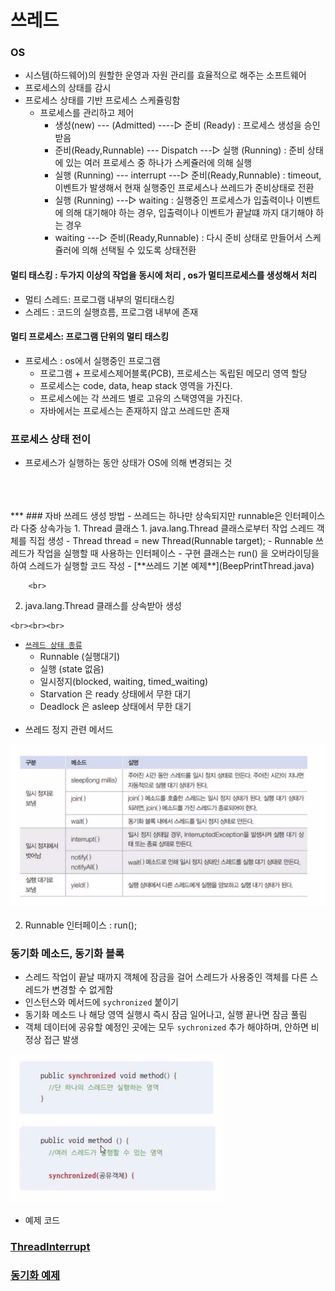 # 쓰레드

### OS
- 시스템(하드웨어)의 원할한 운영과 자원 관리를 효율적으로 해주는 소프트웨어
- 프로세스의 상태를 감시
- 프로세스 상태를 기반 프로세스 스케쥴링함
  - 프로세스를 관리하고 제어
    - 생성(new) --- (Admitted) ----▷ 준비 (Ready) : 프로세스 생성을 승인 받음
    - 준비(Ready,Runnable) --- Dispatch ---▷ 실행 (Running) : 준비 상태에 있는 여러 프로세스 중 하나가 스케쥴러에 의해 실행
    - 실행 (Running) --- interrupt ---▷ 준비(Ready,Runnable) : timeout, 이벤트가 발생해서 현재 실행중인 프로세스나 쓰레드가 준비상태로 전환
    - 실행 (Running) ---▷ waiting : 실행중인 프로세스가 입출력이나 이벤트에 의해 대기해야 하는 경우, 입출력이나 이벤트가 끝날떄 까지 대기해야 하는 경우
    - waiting ---▷ 준비(Ready,Runnable) : 다시 준비 상태로 만들어서 스케쥴러에 의해 선택될 수 있도록 상태전환

#### 멀티 태스킹 : 두가지 이상의 작업을 동시에 처리 , os가 멀티프로세스를 생성해서 처리
- 멀티 스레드: 프로그램 내부의 멀티태스킹
- 스레드 : 코드의 실행흐름, 프로그램 내부에 존재
#### 멀티 프로세스: 프로그램 단위의 멀티 태스킹
- 프로세스 : os에서 실행중인 프로그램
  - 프로그램 + 프로세스제어블록(PCB), 프로세스는 독립된 메모리 영역 할당
  - 프로세스는 code, data, heap stack 영역을 가진다.
  - 프로세스에는 각 쓰레드 별로 고유의 스택영역을 가진다.
  - 자바에서는 프로세스는 존재하지 않고 쓰레드만 존재
### 프로세스 상태 전이
  - 프로세스가 실행하는 동안 상태가 OS에 의해 변경되는 것
<br>
<br>
<br>
***
### 자바 쓰레드 생성 방법
- 쓰레드는 하나만 상속되지만 runnable은 인터페이스라 다중 상속가능
1. Thread 클래스 
   1. java.lang.Thread 클래스로부터 작업 스레드 객체를 직접 생성
        - Thread thread = new Thread(Runnable target);
            - Runnable 쓰레드가 작업을 실행할 때 사용하는 인터페이스
            - 구현 클래스는 run() 을 오버라이딩을 하여 스레드가 실행할 코드 작성
            - [**쓰레드 기본 예제**](BeepPrintThread.java)
            
        <br>
   2. java.lang.Thread 클래스를 상속받아 생성
   
    <br><br><br>


   - [`쓰레드 상태 종류`](https://docs.oracle.com/en/java/javase/17/docs/api/java.base/java/lang/Thread.State.html)
        - Runnable (실행대기)
        - 실행 (state 없음)
        - 일시정지(blocked, waiting, timed_waiting)
     - Starvation 은 ready 상태에서 무한 대기
     - Deadlock 은 asleep 상태에서 무한 대기
    <br><br>
   - 쓰레드 정지 관련 메서드
     
 ![therad01.png](..%2F..%2F..%2Fpicture%2Ftherad01.png)

2. Runnable 인터페이스 : run();


### 동기화 메소드, 동기화 블록
- 스레드 작업이 끝날 때까지 객체에 잠금을 걸어 스레드가 사용중인 객체를 다른 스레드가 변경할 수 없게함 
- 인스턴스와 메서드에 `sychronized` 붙이기
- 동기화 메소드 나 해당 영역 실행시 즉시 잠금 일어나고, 실행 끝나면 잠금 풀림
- 객체 데이터에 공유할 예정인 곳에는 모두 `sychronized` 추가 해야하며, 안하면 비정상 접근 발생

![thread02.png](..%2F..%2F..%2Fpicture%2Fthread02.png)


- 예제 코드

### [**ThreadInterrupt**](ThreadInterrupt.java)

### [**동기화 예제**](calculatorThread%2FCalculatorThreadEx.java)


